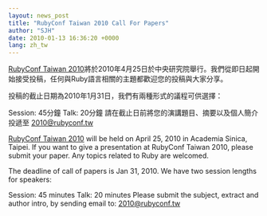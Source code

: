 ```yaml
---
layout: news_post
title: "RubyConf Taiwan 2010 Call For Papers"
author: "SJH"
date: 2010-01-13 16:36:20 +0000
lang: zh_tw
---
```


[RubyConf Taiwan
2010][1]將於2010年4月25日於中央研究院舉行。我們從即日起開始接受投稿，任何與Ruby語言相關的主題都歡迎您的投稿與大家分享。

投稿的截止日期為2010年1月31日，我們有兩種形式的議程可供選擇：

Session: 45分鐘 Talk: 20分鐘 請在截止日前將您的演講題目、摘要以及個人簡介投遞至
[2010@rubyconf.tw](mailto:2010@rubyconf.tw)

[RubyConf Taiwan 2010][1] will be held on April 25, 2010 in Academia
Sinica, Taipei. If you want to give a presentation at RubyConf Taiwan
2010, please submit your paper. Any topics related to Ruby are welcomed.

The deadline of call of papers is Jan 31, 2010. We have two session
lengths for speakers:

Session: 45 minutes Talk: 20 minutes Please submit the subject, extract
and author intro, by sending email to:
[2010@rubyconf.tw](mailto:2010@rubyconf.tw)



[1]: http://rubyconf.tw/2010/
